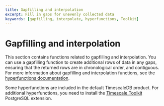 ```yaml
---
title: Gapfilling and interpolation
excerpt: Fill in gaps for unevenly collected data
keywords: [gapfilling, interpolate, hyperfunctions, Toolkit]
---
```


# Gapfilling and interpolation

This section contains functions related to gapfilling and interpolation. You can
use a gapfilling function to create additional rows of data in any gaps,
ensuring that the returned rows are in chronological order, and contiguous. For
more information about gapfilling and interpolation functions, see the
[hyperfunctions documentation][hyperfunctions-gapfilling].

Some hyperfunctions are included in the default TimescaleDB product. For
additional hyperfunctions, you need to install the
[Timescale Toolkit][install-toolkit] PostgreSQL extension.

<hyperfunctionTable
    hyperfunctionFamily='gapfilling and interpolation'
    includeExperimental
    sortByType
/>

[hyperfunctions-gapfilling]: /timescaledb/:currentVersion:/how-to-guides/hyperfunctions/gapfilling-interpolation/
[install-toolkit]: /timescaledb/:currentVersion:/how-to-guides/hyperfunctions/install-toolkit
